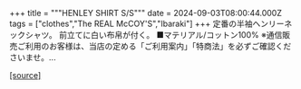 +++
title = """HENLEY SHIRT S/S"""
date = 2024-09-03T08:00:44.000Z
tags = ["clothes","The REAL McCOY'S","Ibaraki"]
+++
定番の半袖ヘンリーネックシャツ。 前立てに白い布帛が付く。 ■マテリアル/コットン100% ※通信販売ご利用のお客様は、当店の定める「ご利用案内」「特商法」を必ずご確認くださいませ。...

[[source]](https://the-realmccoys.ocnk.net/product/319)
